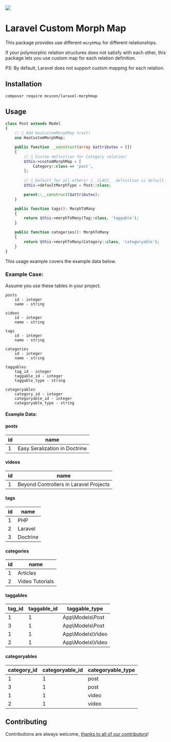 ![](https://banners.beyondco.de/Custom%20Morph%20Map.png?theme=light&packageManager=composer+require&packageName=mcucen%2Flaravel-morphmap&pattern=anchorsAway&style=style_1&description=Custom+morphMap+for+each+relation&md=1&showWatermark=0&fontSize=100px&images=link)
# Laravel Custom Morph Map

This package provides use different `morphMap` for different relationships.

If your polymorphic relation structures does not satisfy with each other, this package lets you use custom map for each
relation definition.

PS: By default, Laravel does not support custom mapping for each relation.

## Installation

    composer require mcucen/laravel-morphmap

## Usage
```php
class Post extends Model
{
    // 🚀 Add HasCustomMorphMap trait!
    use HasCustomMorphMap;

    public function __construct(array $attributes = [])
    {
        // 👋 Custom definition for Category relation!    
        $this->customMorphMap = [
            Category::class => 'post',
        ];
        
        // 👋 Default for all others! (__CLASS__ definition is default. You don't need to add this.)
        $this->defaultMorphType = Post::class;

        parent::__construct($attributes);
    }

    public function tags(): MorphToMany
    {
        return $this->morphToMany(Tag::class, 'taggable');
    }

    public function categories(): MorphToMany
    {
        return $this->morphToMany(Category::class, 'categoryable');
    }
}
```

This usage example covers the example data below.

### Example Case:

Assume you use these tables in your project.

```
posts
    id - integer
    name - string
 
videos
    id - integer
    name - string
 
tags
    id - integer
    name - string
    
categories
    id - integer
    name - string
 
taggables
    tag_id - integer
    taggable_id - integer
    taggable_type - string
    
categoryables
    category_id - integer
    categoryable_id - integer
    categoryable_type - string
```

#### Example Data:

#### posts

| id | name                          |
|----|-------------------------------|
| 1  | Easy Seralization in Doctrine |

#### videos

| id | name                                   |
|----|----------------------------------------|
| 1  | Beyond Controllers in Laravel Projects |

#### tags

| id | name     |
|----|----------|
| 1  | PHP      |
| 2  | Laravel  |
| 3  | Doctrine |

#### categories

| id | name            |
|----|-----------------|
| 1  | Articles        |
| 2  | Video Tutorials |

#### taggables

| tag_id | taggable_id | taggable_type    |
|--------|-------------|------------------|
| 1      | 1           | App\Models\Post  |
| 3      | 1           | App\Models\Post  |
| 1      | 1           | App\Models\Video |
| 2      | 1           | App\Models\Video |

#### categoryables

| category_id | categoryable_id | categoryable_type |
|-------------|-----------------|-------------------|
| 1           | 1               | post              |
| 3           | 1               | post              |
| 1           | 1               | video             |
| 2           | 1               | video             |

## Contributing
Contributions are always welcome, [thanks to all of our contributors](https://github.com/mcucen/laravel-morphmap/graphs/contributors)!
